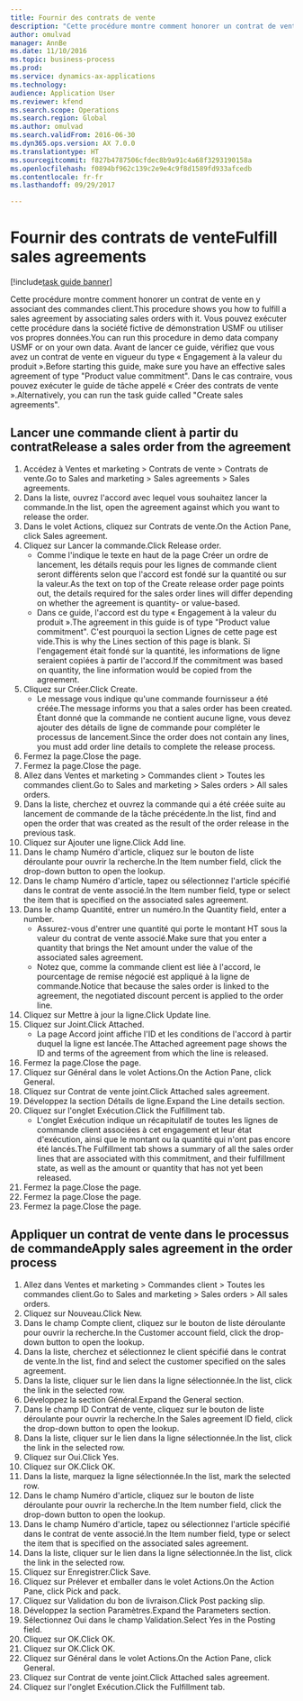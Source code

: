 ```yaml
--- 
title: Fournir des contrats de vente
description: "Cette procédure montre comment honorer un contrat de vente en y associant des commandes client."
author: omulvad
manager: AnnBe
ms.date: 11/10/2016
ms.topic: business-process
ms.prod: 
ms.service: dynamics-ax-applications
ms.technology: 
audience: Application User
ms.reviewer: kfend
ms.search.scope: Operations
ms.search.region: Global
ms.author: omulvad
ms.search.validFrom: 2016-06-30
ms.dyn365.ops.version: AX 7.0.0
ms.translationtype: HT
ms.sourcegitcommit: f827b4787506cfdec8b9a91c4a68f3293190158a
ms.openlocfilehash: f0894bf962c139c2e9e4c9f8d1589fd933afcedb
ms.contentlocale: fr-fr
ms.lasthandoff: 09/29/2017

---
```

# <a name="fulfill-sales-agreements"></a><span data-ttu-id="4bf88-103">Fournir des contrats de vente</span><span class="sxs-lookup"><span data-stu-id="4bf88-103">Fulfill sales agreements</span></span>

[!include[task guide banner](../../includes/task-guide-banner.md)]

<span data-ttu-id="4bf88-104">Cette procédure montre comment honorer un contrat de vente en y associant des commandes client.</span><span class="sxs-lookup"><span data-stu-id="4bf88-104">This procedure shows you how to fulfill a sales agreement by associating sales orders with it.</span></span> <span data-ttu-id="4bf88-105">Vous pouvez exécuter cette procédure dans la société fictive de démonstration USMF ou utiliser vos propres données.</span><span class="sxs-lookup"><span data-stu-id="4bf88-105">You can run this procedure in demo data company USMF or on your own data.</span></span> <span data-ttu-id="4bf88-106">Avant de lancer ce guide, vérifiez que vous avez un contrat de vente en vigueur du type « Engagement à la valeur du produit ».</span><span class="sxs-lookup"><span data-stu-id="4bf88-106">Before starting this guide, make sure you have an effective sales agreement of type "Product value commitment".</span></span> <span data-ttu-id="4bf88-107">Dans le cas contraire, vous pouvez exécuter le guide de tâche appelé « Créer des contrats de vente ».</span><span class="sxs-lookup"><span data-stu-id="4bf88-107">Alternatively, you can run the task guide called "Create sales agreements".</span></span>  




## <a name="release-a-sales-order-from-the-agreement"></a><span data-ttu-id="4bf88-108">Lancer une commande client à partir du contrat</span><span class="sxs-lookup"><span data-stu-id="4bf88-108">Release a sales order from the agreement</span></span>
1. <span data-ttu-id="4bf88-109">Accédez à Ventes et marketing > Contrats de vente > Contrats de vente.</span><span class="sxs-lookup"><span data-stu-id="4bf88-109">Go to Sales and marketing > Sales agreements > Sales agreements.</span></span>
2. <span data-ttu-id="4bf88-110">Dans la liste, ouvrez l'accord avec lequel vous souhaitez lancer la commande.</span><span class="sxs-lookup"><span data-stu-id="4bf88-110">In the list, open the agreement against which you want to release the order.</span></span>
3. <span data-ttu-id="4bf88-111">Dans le volet Actions, cliquez sur Contrats de vente.</span><span class="sxs-lookup"><span data-stu-id="4bf88-111">On the Action Pane, click Sales agreement.</span></span>
4. <span data-ttu-id="4bf88-112">Cliquez sur Lancer la commande.</span><span class="sxs-lookup"><span data-stu-id="4bf88-112">Click Release order.</span></span>
    * <span data-ttu-id="4bf88-113">Comme l'indique le texte en haut de la page Créer un ordre de lancement, les détails requis pour les lignes de commande client seront différents selon que l'accord est fondé sur la quantité ou sur la valeur.</span><span class="sxs-lookup"><span data-stu-id="4bf88-113">As the text on top of the  Create release order page points out, the details required for the sales order lines will differ depending on whether the agreement is quantity- or value-based.</span></span>  
    * <span data-ttu-id="4bf88-114">Dans ce guide, l'accord est du type « Engagement à la valeur du produit ».</span><span class="sxs-lookup"><span data-stu-id="4bf88-114">The agreement in this guide is of type "Product value commitment".</span></span> <span data-ttu-id="4bf88-115">C'est pourquoi la section Lignes de cette page est vide.</span><span class="sxs-lookup"><span data-stu-id="4bf88-115">This is why the Lines section of this page is blank.</span></span> <span data-ttu-id="4bf88-116">Si l'engagement était fondé sur la quantité, les informations de ligne seraient copiées à partir de l'accord.</span><span class="sxs-lookup"><span data-stu-id="4bf88-116">If the commitment was based on quantity, the line information would be copied from the agreement.</span></span>  
5. <span data-ttu-id="4bf88-117">Cliquez sur Créer.</span><span class="sxs-lookup"><span data-stu-id="4bf88-117">Click Create.</span></span>
    * <span data-ttu-id="4bf88-118">Le message vous indique qu'une commande fournisseur a été créée.</span><span class="sxs-lookup"><span data-stu-id="4bf88-118">The message informs you that a sales order has been created.</span></span> <span data-ttu-id="4bf88-119">Étant donné que la commande ne contient aucune ligne, vous devez ajouter des détails de ligne de commande pour compléter le processus de lancement.</span><span class="sxs-lookup"><span data-stu-id="4bf88-119">Since the order does not contain any lines, you must add order line details to complete the release process.</span></span>   
6. <span data-ttu-id="4bf88-120">Fermez la page.</span><span class="sxs-lookup"><span data-stu-id="4bf88-120">Close the page.</span></span>
7. <span data-ttu-id="4bf88-121">Fermez la page.</span><span class="sxs-lookup"><span data-stu-id="4bf88-121">Close the page.</span></span>
8. <span data-ttu-id="4bf88-122">Allez dans Ventes et marketing > Commandes client > Toutes les commandes client.</span><span class="sxs-lookup"><span data-stu-id="4bf88-122">Go to Sales and marketing > Sales orders > All sales orders.</span></span>
9. <span data-ttu-id="4bf88-123">Dans la liste, cherchez et ouvrez la commande qui a été créée suite au lancement de commande de la tâche précédente.</span><span class="sxs-lookup"><span data-stu-id="4bf88-123">In the list, find and open the order that was created as the result of the order release in the previous task.</span></span>
10. <span data-ttu-id="4bf88-124">Cliquez sur Ajouter une ligne.</span><span class="sxs-lookup"><span data-stu-id="4bf88-124">Click Add line.</span></span>
11. <span data-ttu-id="4bf88-125">Dans le champ Numéro d'article, cliquez sur le bouton de liste déroulante pour ouvrir la recherche.</span><span class="sxs-lookup"><span data-stu-id="4bf88-125">In the Item number field, click the drop-down button to open the lookup.</span></span>
12. <span data-ttu-id="4bf88-126">Dans le champ Numéro d'article, tapez ou sélectionnez l'article spécifié dans le contrat de vente associé.</span><span class="sxs-lookup"><span data-stu-id="4bf88-126">In the Item number field, type or select the item that is specified on the associated sales agreement.</span></span>
13. <span data-ttu-id="4bf88-127">Dans le champ Quantité, entrer un numéro.</span><span class="sxs-lookup"><span data-stu-id="4bf88-127">In the Quantity field, enter a number.</span></span>
    * <span data-ttu-id="4bf88-128">Assurez-vous d'entrer une quantité qui porte le montant HT sous la valeur du contrat de vente associé.</span><span class="sxs-lookup"><span data-stu-id="4bf88-128">Make sure that you enter a quantity that brings the Net amount under the value of the associated sales agreement.</span></span>  
    * <span data-ttu-id="4bf88-129">Notez que, comme la commande client est liée à l'accord, le pourcentage de remise négocié est appliqué à la ligne de commande.</span><span class="sxs-lookup"><span data-stu-id="4bf88-129">Notice that because the sales order is linked to the agreement, the negotiated discount percent is applied to the order line.</span></span>  
14. <span data-ttu-id="4bf88-130">Cliquez sur Mettre à jour la ligne.</span><span class="sxs-lookup"><span data-stu-id="4bf88-130">Click Update line.</span></span>
15. <span data-ttu-id="4bf88-131">Cliquez sur Joint.</span><span class="sxs-lookup"><span data-stu-id="4bf88-131">Click Attached.</span></span>
    * <span data-ttu-id="4bf88-132">La page Accord joint affiche l'ID et les conditions de l'accord à partir duquel la ligne est lancée.</span><span class="sxs-lookup"><span data-stu-id="4bf88-132">The Attached agreement page shows the ID and terms of the agreement from which the line is released.</span></span>  
16. <span data-ttu-id="4bf88-133">Fermez la page.</span><span class="sxs-lookup"><span data-stu-id="4bf88-133">Close the page.</span></span>
17. <span data-ttu-id="4bf88-134">Cliquez sur Général dans le volet Actions.</span><span class="sxs-lookup"><span data-stu-id="4bf88-134">On the Action Pane, click General.</span></span>
18. <span data-ttu-id="4bf88-135">Cliquez sur Contrat de vente joint.</span><span class="sxs-lookup"><span data-stu-id="4bf88-135">Click Attached sales agreement.</span></span>
19. <span data-ttu-id="4bf88-136">Développez la section Détails de ligne.</span><span class="sxs-lookup"><span data-stu-id="4bf88-136">Expand the Line details section.</span></span>
20. <span data-ttu-id="4bf88-137">Cliquez sur l'onglet Exécution.</span><span class="sxs-lookup"><span data-stu-id="4bf88-137">Click the Fulfillment tab.</span></span>
    * <span data-ttu-id="4bf88-138">L'onglet Exécution indique un récapitulatif de toutes les lignes de commande client associées à cet engagement et leur état d'exécution, ainsi que le montant ou la quantité qui n'ont pas encore été lancés.</span><span class="sxs-lookup"><span data-stu-id="4bf88-138">The Fulfillment tab shows a summary of all the sales order lines that are associated with this commitment, and their fulfillment state, as well as the amount or quantity that has not yet been released.</span></span>   
21. <span data-ttu-id="4bf88-139">Fermez la page.</span><span class="sxs-lookup"><span data-stu-id="4bf88-139">Close the page.</span></span>
22. <span data-ttu-id="4bf88-140">Fermez la page.</span><span class="sxs-lookup"><span data-stu-id="4bf88-140">Close the page.</span></span>
23. <span data-ttu-id="4bf88-141">Fermez la page.</span><span class="sxs-lookup"><span data-stu-id="4bf88-141">Close the page.</span></span>

## <a name="apply-sales-agreement-in-the-order-process"></a><span data-ttu-id="4bf88-142">Appliquer un contrat de vente dans le processus de commande</span><span class="sxs-lookup"><span data-stu-id="4bf88-142">Apply sales agreement in the order process</span></span>
1. <span data-ttu-id="4bf88-143">Allez dans Ventes et marketing > Commandes client > Toutes les commandes client.</span><span class="sxs-lookup"><span data-stu-id="4bf88-143">Go to Sales and marketing > Sales orders > All sales orders.</span></span>
2. <span data-ttu-id="4bf88-144">Cliquez sur Nouveau.</span><span class="sxs-lookup"><span data-stu-id="4bf88-144">Click New.</span></span>
3. <span data-ttu-id="4bf88-145">Dans le champ Compte client, cliquez sur le bouton de liste déroulante pour ouvrir la recherche.</span><span class="sxs-lookup"><span data-stu-id="4bf88-145">In the Customer account field, click the drop-down button to open the lookup.</span></span>
4. <span data-ttu-id="4bf88-146">Dans la liste, cherchez et sélectionnez le client spécifié dans le contrat de vente.</span><span class="sxs-lookup"><span data-stu-id="4bf88-146">In the list, find and select the customer specified on the sales agreement.</span></span>
5. <span data-ttu-id="4bf88-147">Dans la liste, cliquer sur le lien dans la ligne sélectionnée.</span><span class="sxs-lookup"><span data-stu-id="4bf88-147">In the list, click the link in the selected row.</span></span>
6. <span data-ttu-id="4bf88-148">Développez la section Général.</span><span class="sxs-lookup"><span data-stu-id="4bf88-148">Expand the General section.</span></span>
7. <span data-ttu-id="4bf88-149">Dans le champ ID Contrat de vente, cliquez sur le bouton de liste déroulante pour ouvrir la recherche.</span><span class="sxs-lookup"><span data-stu-id="4bf88-149">In the Sales agreement ID field, click the drop-down button to open the lookup.</span></span>
8. <span data-ttu-id="4bf88-150">Dans la liste, cliquer sur le lien dans la ligne sélectionnée.</span><span class="sxs-lookup"><span data-stu-id="4bf88-150">In the list, click the link in the selected row.</span></span>
9. <span data-ttu-id="4bf88-151">Cliquez sur Oui.</span><span class="sxs-lookup"><span data-stu-id="4bf88-151">Click Yes.</span></span>
10. <span data-ttu-id="4bf88-152">Cliquez sur OK.</span><span class="sxs-lookup"><span data-stu-id="4bf88-152">Click OK.</span></span>
11. <span data-ttu-id="4bf88-153">Dans la liste, marquez la ligne sélectionnée.</span><span class="sxs-lookup"><span data-stu-id="4bf88-153">In the list, mark the selected row.</span></span>
12. <span data-ttu-id="4bf88-154">Dans le champ Numéro d'article, cliquez sur le bouton de liste déroulante pour ouvrir la recherche.</span><span class="sxs-lookup"><span data-stu-id="4bf88-154">In the Item number field, click the drop-down button to open the lookup.</span></span>
13. <span data-ttu-id="4bf88-155">Dans le champ Numéro d'article, tapez ou sélectionnez l'article spécifié dans le contrat de vente associé.</span><span class="sxs-lookup"><span data-stu-id="4bf88-155">In the Item number field, type or select the item that is specified on the associated sales agreement.</span></span>
14. <span data-ttu-id="4bf88-156">Dans la liste, cliquer sur le lien dans la ligne sélectionnée.</span><span class="sxs-lookup"><span data-stu-id="4bf88-156">In the list, click the link in the selected row.</span></span>
15. <span data-ttu-id="4bf88-157">Cliquez sur Enregistrer.</span><span class="sxs-lookup"><span data-stu-id="4bf88-157">Click Save.</span></span>
16. <span data-ttu-id="4bf88-158">Cliquez sur Prélever et emballer dans le volet Actions.</span><span class="sxs-lookup"><span data-stu-id="4bf88-158">On the Action Pane, click Pick and pack.</span></span>
17. <span data-ttu-id="4bf88-159">Cliquez sur Validation du bon de livraison.</span><span class="sxs-lookup"><span data-stu-id="4bf88-159">Click Post packing slip.</span></span>
18. <span data-ttu-id="4bf88-160">Développez la section Paramètres.</span><span class="sxs-lookup"><span data-stu-id="4bf88-160">Expand the Parameters section.</span></span>
19. <span data-ttu-id="4bf88-161">Sélectionnez Oui dans le champ Validation.</span><span class="sxs-lookup"><span data-stu-id="4bf88-161">Select Yes in the Posting field.</span></span>
20. <span data-ttu-id="4bf88-162">Cliquez sur OK.</span><span class="sxs-lookup"><span data-stu-id="4bf88-162">Click OK.</span></span>
21. <span data-ttu-id="4bf88-163">Cliquez sur OK.</span><span class="sxs-lookup"><span data-stu-id="4bf88-163">Click OK.</span></span>
22. <span data-ttu-id="4bf88-164">Cliquez sur Général dans le volet Actions.</span><span class="sxs-lookup"><span data-stu-id="4bf88-164">On the Action Pane, click General.</span></span>
23. <span data-ttu-id="4bf88-165">Cliquez sur Contrat de vente joint.</span><span class="sxs-lookup"><span data-stu-id="4bf88-165">Click Attached sales agreement.</span></span>
24. <span data-ttu-id="4bf88-166">Cliquez sur l'onglet Exécution.</span><span class="sxs-lookup"><span data-stu-id="4bf88-166">Click the Fulfillment tab.</span></span>


